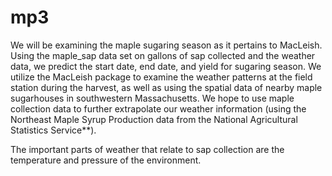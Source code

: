 # mp3
We will be examining the maple sugaring season as it pertains to MacLeish.
Using the maple_sap data set on gallons of sap collected and the weather data,
we predict the start date, end date, and yield for sugaring season. We utilize the MacLeish package to
examine the weather patterns at the field station during the harvest, as well as using the spatial
data of nearby maple sugarhouses in southwestern Massachusetts. We hope to use maple collection data to
further extrapolate our weather information (using the Northeast Maple Syrup Production data from the National Agricultural Statistics Service**).

The important parts of weather that relate to sap collection are the temperature and pressure of the
environment.
